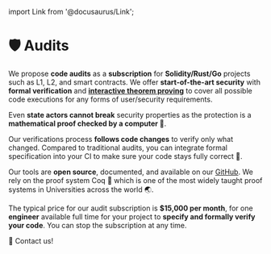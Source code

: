 import Link from '@docusaurus/Link';

# 🛡️ Audits

We propose **code audits** as a **subscription** for **Solidity/Rust/Go** projects such as L1, L2, and smart contracts. We offer **start-of-the-art security** with **formal verification** and **[interactive theorem proving](https://coq.inria.fr/)** to cover all possible code executions for any forms of user/security requirements.

Even **state actors cannot break** security properties as the protection is a **mathematical proof checked by a computer&nbsp;🦸**.

Our verifications process **follows code changes** to verify only what changed. Compared to traditional audits, you can integrate formal specification into your CI to make sure your code stays fully correct&nbsp;🔄.

Our tools are **open source**, documented, and available on our [GitHub](https://github.com/formal-land). We rely on the proof system Coq&nbsp;🐓 which is one of the most widely taught proof systems in Universities across the world&nbsp;🌏.

The typical price for our audit subscription is **$15,000 per month**, for one **engineer** available full time for your project to **specify and formally verify your code**. You can stop the subscription at any time.

<Link
  className="button button--secondary button--lg"
  href="mailto:&#099;&#111;&#110;&#116;&#097;&#099;&#116;&#064;formal&#046;&#108;&#097;&#110;&#100;">
  <span>🦸&nbsp;Contact us!</span>
</Link>

<!-- Contact us on [📧 &#099;&#111;&#110;&#116;&#097;&#099;&#116;&#064;formal&#046;&#108;&#097;&#110;&#100;](mailto:contact@formal.land) to get started! -->
